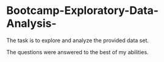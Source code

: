 # Bootcamp-Exploratory-Data-Analysis-

The task is to explore and analyze the provided data set. 

The questions were answered to the best of my abilities.
